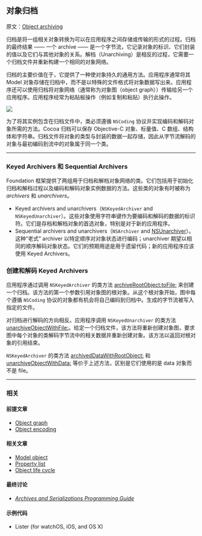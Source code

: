 ## 对象归档

原文：[Object archiving](https://developer.apple.com/library/archive/documentation/General/Conceptual/DevPedia-CocoaCore/Archiving.html#//apple_ref/doc/uid/TP40008195-CH1-SW1)

归档是将一组相关对象转换为可以在应用程序之间存储或传输的形式的过程。归档的最终结果 —— 一个 archive —— 是一个字节流，它记录对象的标识、它们封装的值以及它们与其他对象的关系。解档（Unarchiving）是相反的过程，它需要一个归档文件并重新构建一个相同的对象网络。

归档的主要价值在于，它提供了一种使对象持久的通用方法。应用程序通常将其 Model 对象存储在归档中，而不是以特殊的文件格式将对象数据写出来。应用程序还可以使用归档将对象网络（通常称为对象图（object graph））传输给另一个应用程序。应用程序经常为粘贴板操作（例如复制和粘贴）执行此操作。

![](https://gitee.com/junteng/images/raw/master/img/20220116175218.png)

为了将其实例包含在归档文件中，类必须遵循 `NSCoding` 协议并实现编码和解码对象所需的方法。Cocoa 归档可以保存 Objective-C 对象、标量值、C 数组、结构体和字符串。归档文件将对象的类型与封装的数据一起存储，因此从字节流解码的对象与最初编码到流中的对象属于同一个类。

---

### Keyed Archivers 和 Sequential Archivers

Foundation 框架提供了两组用于归档和解档对象网络的类。它们包括用于初始化归档和解档过程以及编码和解码对象实例数据的方法。这些类的对象有时被称为 *archivers* 和 *unarchivers*。

* Keyed archivers and unarchivers（`NSKeyedArchiver` and `NSKeyedUnarchiver`）。这些对象使用字符串键作为要编码和解码的数据的标识符。它们是存档和解档对象的首选对象，特别是对于新的应用程序。
* Sequential archivers and unarchivers（`NSArchiver` and [NSUnarchiver](https://developer.apple.com/library/archive/documentation/LegacyTechnologies/WebObjects/WebObjects_3.5/Reference/Frameworks/ObjC/Foundation/Classes/NSUnarchiver/Description.html#//apple_ref/occ/cl/NSUnarchiver)）。这种“老式” archiver 以特定顺序对对象状态进行编码；unarchiver 期望以相同的顺序解码对象状态。它们的预期用途是用于遗留代码；新的应用程序应该使用 Keyed Archivers。

### 创建和解码 Keyed Archivers

应用程序通过调用 `NSKeyedArchiver` 的类方法 [archiveRootObject:toFile:](https://developer.apple.com/documentation/foundation/nskeyedarchiver/1410621-archiverootobject) 来创建一个归档。该方法的第一个参数引用对象图的根对象。从这个根对象开始，图中每个遵循 `NSCoding` 协议的对象都有机会将自己编码到归档中。生成的字节流被写入指定的文件。

对归档进行解码的方向相反。应用程序调用 `NSKeyedUnarchiver` 的类方法 [unarchiveObjectWithFile:](https://developer.apple.com/documentation/foundation/nskeyedunarchiver/1417153-unarchiveobject)。给定一个归档文件，该方法将重新创建对象图，要求图中每个对象的类解码字节流中的相关数据并重新创建对象。该方法以返回对根对象的引用结束。

`NSKeyedArchiver` 的类方法 [archivedDataWithRootObject:](https://developer.apple.com/documentation/foundation/nskeyedarchiver/1413189-archiveddata) 和 [unarchiveObjectWithData:](https://developer.apple.com/documentation/foundation/nskeyedunarchiver/1413894-unarchiveobjectwithdata) 等价于上述方法，区别是它们使用的是 data 对象而不是 file。

---

### 相关

#### 前提文章

* [Object graph](https://developer.apple.com/library/archive/documentation/General/Conceptual/DevPedia-CocoaCore/ObjectGraph.html#//apple_ref/doc/uid/TP40008195-CH54-SW1)
* [Object encoding](https://developer.apple.com/library/archive/documentation/General/Conceptual/DevPedia-CocoaCore/ObjectEncoding.html#//apple_ref/doc/uid/TP40008195-CH40-SW1)

#### 相关文章

- [Model object](https://developer.apple.com/library/archive/documentation/General/Conceptual/DevPedia-CocoaCore/ModelObject.html#//apple_ref/doc/uid/TP40008195-CH31-SW1)
- [Property list](https://developer.apple.com/library/archive/documentation/General/Conceptual/DevPedia-CocoaCore/PropertyList.html#//apple_ref/doc/uid/TP40008195-CH44-SW1)
- [Object life cycle](https://developer.apple.com/library/archive/documentation/General/Conceptual/DevPedia-CocoaCore/ObjectLifeCycle.html#//apple_ref/doc/uid/TP40008195-CH55-SW1)

#### 最终讨论

* *[Archives and Serializations Programming Guide](https://developer.apple.com/library/archive/documentation/Cocoa/Conceptual/Archiving/Archiving.html#//apple_ref/doc/uid/10000047i)*

#### 示例代码

- Lister (for watchOS, iOS, and OS X)